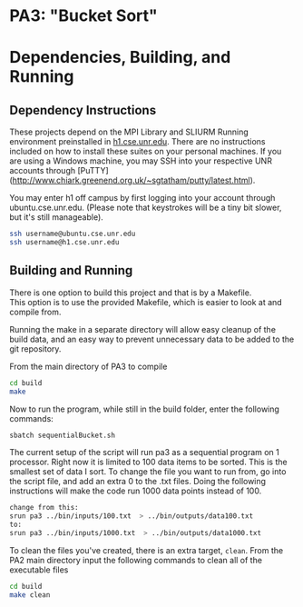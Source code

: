 # PA3: "Bucket Sort"

# Dependencies, Building, and Running

## Dependency Instructions
These projects depend on the MPI Library and SLIURM Running environment preinstalled in [h1.cse.unr.edu](h1.cse.unr.edu).  There are no instructions included on how to install these suites on your personal machines.
If you are using a Windows machine, you may SSH into your respective UNR accounts through [PuTTY] (http://www.chiark.greenend.org.uk/~sgtatham/putty/latest.html).

You may enter h1 off campus by first logging into your account through ubuntu.cse.unr.edu.  (Please note that keystrokes will be a tiny bit slower, but it's still manageable).
```bash
ssh username@ubuntu.cse.unr.edu
ssh username@h1.cse.unr.edu
```

## Building and Running
There is one option to build this project and that is by a Makefile.  
This option is to use the provided Makefile, which is easier to look at and compile from.

Running the make in a separate directory will allow easy cleanup of the build data, and an easy way to prevent unnecessary data to be added to the git repository.

From the main directory of PA3 to compile
```bash
cd build
make
```


Now to run the program, while still in the build folder, enter the following commands:
```bash
sbatch sequentialBucket.sh
```
The current setup of the script will run pa3 as a sequential program on 1 processor.  Right now it is limited to 100 data items to be sorted.  This is the smallest set of data I sort.  To change the file you want to run from, go into the script file, and add an extra 0 to the .txt files.  Doing the following instructions will make the code run 1000 data points instead of 100.

```bash
change from this:
srun pa3 ../bin/inputs/100.txt  > ../bin/outputs/data100.txt
to:
srun pa3 ../bin/inputs/1000.txt  > ../bin/outputs/data1000.txt
```


To clean the files you've created, there is an extra target, `clean`. From the PA2 main directory input the following commands to clean all of the executable files
```bash
cd build
make clean
```
